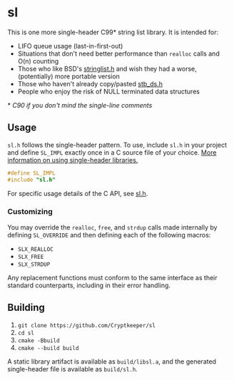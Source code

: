 # sl

This is one more single-header C99* string list library. It is intended for:

- LIFO queue usage (last-in-first-out)
- Situations that don't need better performance than `realloc` calls and O(n) counting
- Those who like BSD's [stringlist.h](https://man.freebsd.org/cgi/man.cgi?query=stringlist&apropos=0&sektion=3&manpath=FreeBSD+11-current&format=html) and wish they had a worse, (potentially) more portable version
- Those who haven't already copy/pasted [stb_ds.h](https://github.com/nothings/stb/blob/master/stb_ds.h)
- People who enjoy the risk of NULL terminated data structures

\* *C90 if you don't mind the single-line comments*

## Usage

`sl.h` follows the single-header pattern. To use, include `sl.h` in your project and define `SL_IMPL` exactly once in a C source file of your choice. [More information on using single-header libraries.](https://github.com/nothings/stb/tree/master?tab=readme-ov-file#how-do-i-use-these-libraries)

```c
#define SL_IMPL
#include "sl.h"
```

For specific usage details of the C API, see [sl.h](src/sl.h).

### Customizing

You may override the `realloc`, `free`, and `strdup` calls made internally by defining `SL_OVERRIDE` and then defining each of the following macros:

- `SLX_REALLOC`
- `SLX_FREE`
- `SLX_STRDUP`

Any replacement functions must conform to the same interface as their standard counterparts, including in their error handling.

## Building

1. `git clone https://github.com/Cryptkeeper/sl`
2. `cd sl`
3. `cmake -Bbuild`
4. `cmake --build build`

A static library artifact is available as `build/libsl.a`, and the generated single-header file is available as `build/sl.h`.
